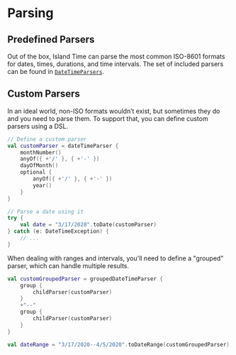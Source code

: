 # Parsing

## Predefined Parsers

Out of the box, Island Time can parse the most common ISO-8601 formats for dates, times, durations, and time intervals. The set of included parsers can be found in [`DateTimeParsers`](../api/core/io.islandtime.parser/-date-time-parsers/index.md).

## Custom Parsers

In an ideal world, non-ISO formats wouldn’t exist, but sometimes they do and you need to parse them. To support that, you can define custom parsers using a DSL.

```kotlin
// Define a custom parser
val customParser = dateTimeParser {
    monthNumber()
    anyOf({ +'/' }, { +'-' })
    dayOfMonth()
    optional {
        anyOf({ +'/' }, { +'-' })
        year()
    }
}

// Parse a date using it
try {
    val date = "3/17/2020".toDate(customParser)
} catch (e: DateTimeException) {
    // ...
}
```

When dealing with ranges and intervals, you'll need to define a "grouped" parser, which can handle multiple results.

```kotlin
val customGroupedParser = groupedDateTimeParser {
    group {
        childParser(customParser)
    }
    +"--"
    group {
        childParser(customParser)
    }
}

val dateRange = "3/17/2020--4/5/2020".toDateRange(customGroupedParser)
```